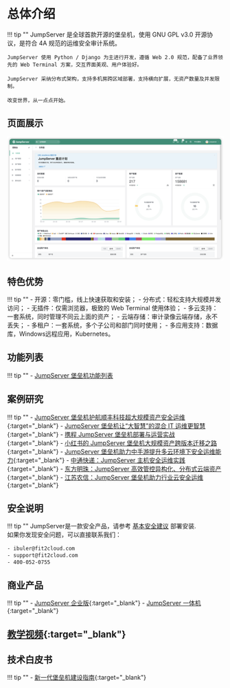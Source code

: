 # 总体介绍

!!! tip ""
    JumpServer 是全球首款开源的堡垒机，使用 GNU GPL v3.0 开源协议，是符合 4A 规范的运维安全审计系统。  

    JumpServer 使用 Python / Django 为主进行开发，遵循 Web 2.0 规范，配备了业界领先的 Web Terminal 方案，交互界面美观、用户体验好。  

    JumpServer 采纳分布式架构，支持多机房跨区域部署，支持横向扩展，无资产数量及并发限制。  

    改变世界，从一点点开始。

## 页面展示

![!界面展示](./img/dashboard.png)

## 特色优势

!!! tip ""
    - 开源：零门槛，线上快速获取和安装；
    - 分布式：轻松支持大规模并发访问；
    - 无插件：仅需浏览器，极致的 Web Terminal 使用体验；
    - 多云支持：一套系统，同时管理不同云上面的资产；
    - 云端存储：审计录像云端存储，永不丢失；
    - 多租户：一套系统，多个子公司和部门同时使用；
    - 多应用支持：数据库，Windows远程应用，Kubernetes。

## 功能列表
!!! tip ""
    - [JumpServer 堡垒机功能列表](https://www.jumpserver.org/features.html)

## 案例研究

!!! tip ""
    - [JumpServer 堡垒机护航顺丰科技超大规模资产安全运维](https://blog.fit2cloud.com/?p=1147){:target="_blank"}
    - [JumpServer 堡垒机让“大智慧”的混合 IT 运维更智慧](https://blog.fit2cloud.com/?p=882){:target="_blank"}
    - [携程 JumpServer 堡垒机部署与运营实战](https://blog.fit2cloud.com/?p=851){:target="_blank"}
    - [小红书的 JumpServer 堡垒机大规模资产跨版本迁移之路](https://blog.fit2cloud.com/?p=516){:target="_blank"}
    - [JumpServer 堡垒机助力中手游提升多云环境下安全运维能力](https://blog.fit2cloud.com/?p=732){:target="_blank"}
    - [中通快递：JumpServer 主机安全运维实践](https://blog.fit2cloud.com/?p=708){:target="_blank"}
    - [东方明珠：JumpServer 高效管控异构化、分布式云端资产](https://blog.fit2cloud.com/?p=687){:target="_blank"}
    - [江苏农信：JumpServer 堡垒机助力行业云安全运维](https://blog.fit2cloud.com/?p=666){:target="_blank"}

## 安全说明

!!! tip ""
    JumpServer是一款安全产品，请参考 [基本安全建议](https://docs.jumpserver.org/zh/master/install/install_security/) 部署安装.  
    如果你发现安全问题，可以直接联系我们：

    - ibuler@fit2cloud.com
    - support@fit2cloud.com
    - 400-052-0755

## 商业产品

!!! tip ""
    - [JumpServer 企业版](https://jumpserver.org/enterprise.html){:target="_blank"}
    - [JumpServer 一体机](https://jumpserver.org/hardware.html){:target="_blank"}

## [教学视频](https://jumpserver.org/video.html){:target="_blank"}

## 技术白皮书

!!! tip ""
    - [新一代堡垒机建设指南](https://jinshuju.net/f/E0qAl8){:target="_blank"}
